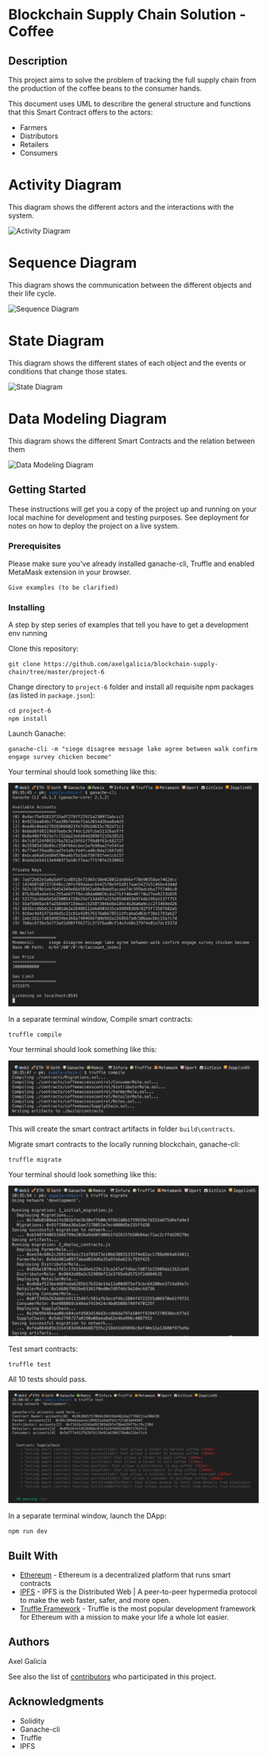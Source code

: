 # Blockchain Supply Chain Solution - Coffee

## Description

This project aims to solve the problem of tracking the full supply chain from the production of the coffee beans to the consumer hands.

This document uses UML to describre the general structure and functions that this Smart Contract offers to the actors:

- Farmers
- Distributors
- Retailers
- Consumers

# Activity Diagram

This diagram shows the different actors and the interactions with the system.

![Activity Diagram](https://github.com/axelgalicia/blockchain-supply-chain/blob/master/project-6/images/activity_diagram_final.png)


# Sequence Diagram

This diagram shows the communication between the different objects and their life cycle.

![Sequence Diagram](https://github.com/axelgalicia/blockchain-supply-chain/blob/master/project-6/images/sequence_diagram3.png)

# State Diagram

This diagram shows the different states of each object and the events or conditions that change those states.

![State Diagram](https://github.com/axelgalicia/blockchain-supply-chain/blob/master/project-6/images/state_diagram_final.png)

# Data Modeling Diagram

This diagram shows the different Smart Contracts and the relation between them

![Data Modeling Diagram](https://github.com/axelgalicia/blockchain-supply-chain/blob/master/project-6/images/data_modeling_diagram.jpg)


## Getting Started

These instructions will get you a copy of the project up and running on your local machine for development and testing purposes. See deployment for notes on how to deploy the project on a live system.

### Prerequisites

Please make sure you've already installed ganache-cli, Truffle and enabled MetaMask extension in your browser.

```
Give examples (to be clarified)
```

### Installing

A step by step series of examples that tell you have to get a development env running

Clone this repository:

```
git clone https://github.com/axelgalicia/blockchain-supply-chain/tree/master/project-6
```

Change directory to ```project-6``` folder and install all requisite npm packages (as listed in ```package.json```):

```
cd project-6
npm install
```

Launch Ganache:

```
ganache-cli -m "siege disagree message lake agree between walk confirm engage survey chicken become"
```

Your terminal should look something like this:

![truffle test](images/ganache-cli.png)

In a separate terminal window, Compile smart contracts:

```
truffle compile
```

Your terminal should look something like this:

![truffle test](images/truffle_compile.png)

This will create the smart contract artifacts in folder ```build\contracts```.

Migrate smart contracts to the locally running blockchain, ganache-cli:

```
truffle migrate
```

Your terminal should look something like this:

![truffle test](images/truffle_migrate.png)

Test smart contracts:

```
truffle test
```

All 10 tests should pass.

![truffle test](images/truffle_test.png)

In a separate terminal window, launch the DApp:

```
npm run dev
```

## Built With

* [Ethereum](https://www.ethereum.org/) - Ethereum is a decentralized platform that runs smart contracts
* [IPFS](https://ipfs.io/) - IPFS is the Distributed Web | A peer-to-peer hypermedia protocol
to make the web faster, safer, and more open.
* [Truffle Framework](http://truffleframework.com/) - Truffle is the most popular development framework for Ethereum with a mission to make your life a whole lot easier.


## Authors

Axel Galicia

See also the list of [contributors](https://github.com/your/project/contributors.md) who participated in this project.

## Acknowledgments

* Solidity
* Ganache-cli
* Truffle
* IPFS


